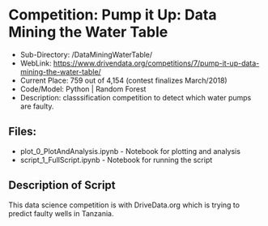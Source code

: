 # Competition: Pump it Up: Data Mining the Water Table
- Sub-Directory: /DataMiningWaterTable/
- WebLink: https://www.drivendata.org/competitions/7/pump-it-up-data-mining-the-water-table/
- Current Place: 759 out of 4,154 (contest finalizes March/2018)
- Code/Model: Python | Random Forest
- Description: classsification competition to detect which water pumps are faulty.

## Files:
- plot_0_PlotAndAnalysis.ipynb - Notebook for plotting and analysis
- script_1_FullScript.ipynb - Notebook for running the script

## Description of Script
This data science competition is with DriveData.org which is trying to predict faulty wells in Tanzania.